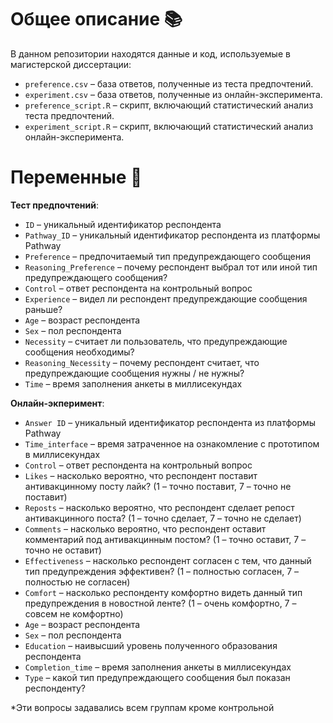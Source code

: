 # Общее описание 📚

В данном репозитории находятся данные и код, используемые в магистерской диссертации:

- `preference.csv` – база ответов, полученные из теста предпочтений.
- `experiment.csv` – база ответов, полученные из онлайн-эксперимента.
- `preference_script.R` – скрипт, включающий статистический анализ теста предпочтений.
- `experiment_script.R` – скрипт, включающий статистический анализ онлайн-эксперимента.

# Переменные 🤖

**Тест предпочтений**:

- `ID` – уникальный идентификатор респондента
- `Pathway_ID` – уникальный идентификатор респондента из платформы Pathway
- `Preference` – предпочитаемый тип предупреждающего сообщения
- `Reasoning_Preference` – почему респондент выбрал тот или иной тип предупреждающего сообщения?
- `Control` – ответ респондента на контрольный вопрос
- `Experience` – видел ли респондент предупреждающие сообщения раньше?
- `Age` – возраст респондента
- `Sex` – пол респондента
- `Necessity` – считает ли пользователь, что предупреждающие сообщения необходимы?
- `Reasoning_Necessity` – почему респондент считает, что предупреждающие сообщения нужны / не нужны?
- `Time` – время заполнения анкеты в миллисекундах

**Онлайн-экперимент**:

- `Answer ID` – уникальный идентификатор респондента из платформы Pathway
- `Time_interface` – время затраченное на ознакомление с прототипом в миллисекундах
- `Control` – ответ респондента на контрольный вопрос
- `Likes` – насколько вероятно, что респондент поставит антивакцинному посту лайк? (1 – точно поставит, 7 – точно не поставит)
- `Reposts` – насколько вероятно, что респондент сделает репост антивакцинного поста? (1 – точно сделает, 7 – точно не сделает)
- `Comments` – насколько вероятно, что респондент оставит комментарий под антивакцинным постом? (1 – точно оставит, 7 – точно не оставит)
- `Effectiveness` – насколько респондент согласен с тем, что данный тип предупреждения эффективен? (1 – полностью согласен, 7 – полностью не согласен)
- `Comfort` – насколько респонденту комфортно видеть данный тип предупреждения в новостной ленте? (1 – очень комфортно, 7 – совсем не комфортно)
- `Age` – возраст респондента
- `Sex` – пол респондента
- `Education` – наивысший уровень полученного образования респондента
- `Completion_time` – время заполнения анкеты в миллисекундах
- `Type` – какой тип предупреждающего сообщения был показан респонденту?

*Эти вопросы задавались всем группам кроме контрольной 
